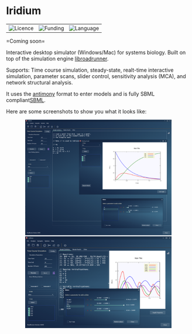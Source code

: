 # Iridium

 <table style="width:100%">
  <tr>
    <td><img alt="Licence", src="https://img.shields.io/badge/License-Apache%202.0-yellowgreen"></td>
    <td><img alt="Funding", src="https://img.shields.io/badge/Funding-NIH%20(GM123032)-blue"></td>
   <td><img alt="Language", src="https://img.shields.io/badge/Delphi-11-blue.svg"></td>
   </tr>
</table> 

=Coming soon=
 
 
Interactive desktop simulator (Windows/Mac) for systems biology. Built on top of the simulation engine [libroadrunner](https://github.com/sys-bio/roadrunner).

Supports: Time course simulation, steady-state, realt-time interactive simulation, parameter scans, slider control, sensitivity analysis (MCA), and network structural analysis.

It uses the [antimony](https://github.com/sys-bio/antimony) format to enter models and is fully SBML compliant[SBML](https://github.com/sbmlteam/libsbml). 

Here are some screenshots to show you what it looks like:

<div align="center">
    <img src="/images/iridium2.png" width="400px"</img> 
</div>

<div align="center">
    <img src="/images/iridium1.png" width="400px"</img> 
</div>


